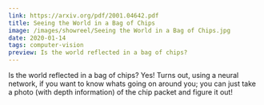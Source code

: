 ```yaml
---
link: https://arxiv.org/pdf/2001.04642.pdf
title: Seeing the World in a Bag of Chips
image: /images/showreel/Seeing the World in a Bag of Chips.jpg
date: 2020-01-14
tags: computer-vision
preview: Is the world reflected in a bag of chips?
---
```


Is the world reflected in a bag of chips? Yes! Turns out, using a neural
network, if you want to know whats going on around you; you can just take a
photo (with depth information) of the chip packet and figure it out!

